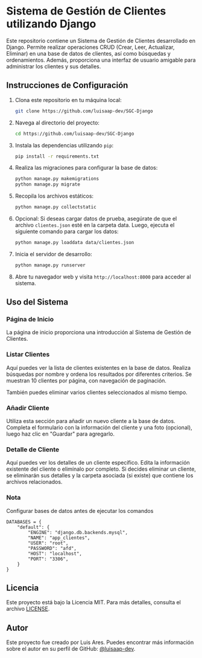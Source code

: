 # Sistema de Gestión de Clientes utilizando Django

Este repositorio contiene un Sistema de Gestión de Clientes desarrollado en Django. Permite realizar operaciones CRUD (Crear, Leer, Actualizar, Eliminar) en una base de datos de clientes, así como búsquedas y ordenamientos. Además, proporciona una interfaz de usuario amigable para administrar los clientes y sus detalles.

## Instrucciones de Configuración

1. Clona este repositorio en tu máquina local:

   ```bash
   git clone https://github.com/luisaap-dev/SGC-Django
   ```

2. Navega al directorio del proyecto:

   ```bash
   cd https://github.com/luisaap-dev/SGC-Django
   ```

3. Instala las dependencias utilizando `pip`:

   ```bash
   pip install -r requirements.txt
   ```

4. Realiza las migraciones para configurar la base de datos:

   ```bash
   python manage.py makemigrations
   python manage.py migrate
   ```

5. Recopila los archivos estáticos:

   ```bash
   python manage.py collectstatic
   ```

6. Opcional: Si deseas cargar datos de prueba, asegúrate de que el archivo `clientes.json` esté en la carpeta data. Luego, ejecuta el siguiente comando para cargar los datos:

   ```bash
   python manage.py loaddata data/clientes.json
   ```

7. Inicia el servidor de desarrollo:

   ```bash
   python manage.py runserver
   ```

8. Abre tu navegador web y visita `http://localhost:8000` para acceder al sistema.

## Uso del Sistema

### Página de Inicio

La página de inicio proporciona una introducción al Sistema de Gestión de Clientes.

### Listar Clientes

Aquí puedes ver la lista de clientes existentes en la base de datos. Realiza búsquedas por nombre y ordena los resultados por diferentes criterios. Se muestran 10 clientes por página, con navegación de paginación.

También puedes eliminar varios clientes seleccionados al mismo tiempo.

### Añadir Cliente

Utiliza esta sección para añadir un nuevo cliente a la base de datos. Completa el formulario con la información del cliente y una foto (opcional), luego haz clic en "Guardar" para agregarlo.

### Detalle de Cliente

Aquí puedes ver los detalles de un cliente específico. Edita la información existente del cliente o elimínalo por completo. Si decides eliminar un cliente, se eliminarán sus detalles y la carpeta asociada (si existe) que contiene los archivos relacionados.

### Nota

Configurar bases de datos antes de ejecutar los comandos 
```
DATABASES = {
    "default": {
        "ENGINE": "django.db.backends.mysql",
        "NAME": "app_clientes",
        "USER": "root",  
        "PASSWORD": "afd",  
        "HOST": "localhost",
        "PORT": "3306", 
    }
}
```
## Licencia

Este proyecto está bajo la Licencia MIT. Para más detalles, consulta el archivo [LICENSE](LICENSE).

## Autor

Este proyecto fue creado por Luis Ares. Puedes encontrar más información sobre el autor en su perfil de GitHub: [@luisaap-dev](https://github.com/luisaap-dev).
```
